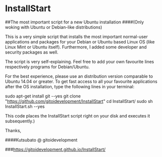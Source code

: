 # InstallStart
##The most important script for a new Ubuntu installation
####(Only woking with Ubuntu or Debian-like distributions)

This is a very simple script that installs the most important normal-user applications and packages
for your Debian or Ubuntu based Linux OS (like Linux Mint or Ubuntu itself).
Furthermore, I added some developer and security packages as well.

The script is very self-explaining.
Feel free to add your own favourite lines respectively programs for Debian/Ubuntu.

For the best experience, please use an distribution version comparable to Ubuntu 14.04 or greater.
To get fast access to all your favourite applications after the OS installation, 
type the following lines in your terminal:

sudo apt-get install git --yes
git clone "https://github.com/gitoidevelopment/InstallStart"
cd InstallStart/
sudo sh InstallStart.sh --yes

This code places the InstallStart script right on your disk and executes it subsequently.)

Thanks, 

####Kutsubato @ gitoidevelopment

###https://gitoidevelopment.github.io/InstallStart/
